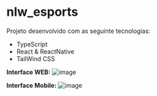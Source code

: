 # nlw_esports

Projeto desenvolvido com as seguinte tecnologias:
- TypeScript
- React & ReactNative
- TailWind CSS


**Interface WEB:**
![image](https://user-images.githubusercontent.com/48933112/200059094-c4423736-1acb-4997-bbf5-6898be14db09.png)

**Interface Mobile:**
![image](https://user-images.githubusercontent.com/48933112/200059217-4a291312-aac9-4785-8550-e0140e4b5599.png)
